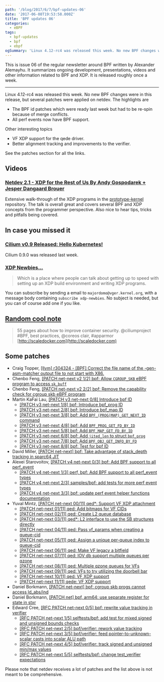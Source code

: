 ```yaml
---
path: '/blog/2017/6/7/bpf-updates-06'
date: '2017-06-08T19:53:58.000Z'
title: 'BPF updates 06'
categories:
  - eBPF
tags:
  - bpf-updates
  - bpf
  - ebpf
ogSummary: 'Linux 4.12-rc4 was released this week. No new BPF changes were in this release, but several patches were applied on netdev.'
---
```


This is issue 06 of the regular newsletter around BPF written by Alexander Alemayhu. It summarizes ongoing development, presentations, videos and other information related to BPF and XDP. It is released roughly once a week.

---

Linux 4.12-rc4 was released this week. No new BPF changes were in this release, but several patches were applied on netdev. The highlights are

- The BPF id patches which were ready last week but had to be re-spin because of merge conflicts.
- All perf events now have BPF support.

Other interesting topics

- VF XDP support for the qede driver.
- Better alignment tracking and improvements to the verifier.

See the patches section for all the links.

## Videos

### [Netdev 2.1 - XDP for the Rest of Us By Andy Gospodarek + Jesper Dangaard Brouer](https://youtu.be/iBkR4gvjxtE)

Extensive walk-through of the XDP programs in the [prototype-kernel](https://github.com/netoptimizer/prototype-kernel) repository. The talk is overall great and covers several BPF and XDP concepts from the programmer perspective. Also nice to hear tips, tricks and pitfalls being covered.

## In case you missed it

### [Cilium v0.9 Released: Hello Kubernetes!](https://www.cilium.io/blog/2017/5/31/cilium-v09-released-hello-kubernetes)

Cilium 0.9.0 was released last week.

### [XDP Newbies...](https://www.mail-archive.com/netdev@vger.kernel.org/msg162375.html)

> Which is a place where people can talk about getting up to speed with setting up an XDP build environment and writing XDP programs.

You can subscribe by sending a email to `majordomo@vger.kernel.org`, with a message body containing `subscribe xdp-newbies`. No subject is needed, but you can of course add one if you like.

## [Random cool note](https://twitter.com/GianArb/status/871808740080615424)

> 55 pages about how to improve container security. @ciliumproject #BPF, best practices, @coreos clair, #apparmor [http://scaledocker.com](http://scaledocker.com)

## Some patches

- Craig Topper, [[llvm] r304324 - [BPF] Correct the file name of the -gen-asm-matcher output file to not start with X86.](http://llvm.org/viewvc/llvm-project?rev=304324&view=rev)
- Chenbo Feng, [[PATCH net-next v2 1/2] bpf: Allow `CGROUP_SKB` eBPF program to access `sk_buff`](https://www.spinics.net/lists/netdev/msg437923.html)
- Chenbo Feng, [[PATCH net-next v2 2/2] bpf: Remove the capability check for cgroup skb eBPF program](https://www.spinics.net/lists/netdev/msg437922.html)
- Martin KaFai Lau, [[PATCH v3 net-next 0/8] Introduce bpf ID](https://www.spinics.net/lists/netdev/msg438573.html)
  - [[PATCH v3 net-next 1/8] bpf: Introduce bpf_prog ID](https://www.spinics.net/lists/netdev/msg438579.html)
  - [[PATCH v3 net-next 2/8] bpf: Introduce bpf_map ID](https://www.spinics.net/lists/netdev/msg438577.html)
  - [[PATCH v3 net-next 3/8] bpf: Add `BPF_(PROG|MAP)_GET_NEXT_ID` command](https://www.spinics.net/lists/netdev/msg438575.html)
  - [[PATCH v3 net-next 4/8] bpf: Add `BPF_PROG_GET_FD_BY_ID`](https://www.spinics.net/lists/netdev/msg438572.html)
  - [[PATCH v3 net-next 5/8] bpf: Add `BPF_MAP_GET_FD_BY_ID`](https://www.spinics.net/lists/netdev/msg438571.html)
  - [[PATCH v3 net-next 6/8] bpf: Add `jited_len` to struct `bpf_prog`](https://www.spinics.net/lists/netdev/msg438576.html)
  - [[PATCH v3 net-next 7/8] bpf: Add `BPF_OBJ_GET_INFO_BY_FD`](https://www.spinics.net/lists/netdev/msg438578.html)
  - [[PATCH v3 net-next 8/8] bpf: Test for bpf ID](https://www.spinics.net/lists/netdev/msg438574.html)
- David Miller, [[PATCH net-next] bpf: Take advantage of stack_depth tracking in sparc64 JIT](https://www.spinics.net/lists/netdev/msg437932.html)
- Alexei Starovoitov, [[PATCH v4 net-next 0/3] bpf: Add BPF support to all perf_event](http://www.mail-archive.com/linux-kernel@vger.kernel.org/msg1411973.html)
  - [[PATCH v4 net-next 1/3] perf, bpf: Add BPF support to all perf_event types](http://www.mail-archive.com/linux-kernel@vger.kernel.org/msg1411972.html)
  - [[PATCH v4 net-next 2/3] samples/bpf: add tests for more perf event types](http://www.mail-archive.com/linux-kernel@vger.kernel.org/msg1411978.html)
  - [[PATCH v4 net-next 3/3] bpf: update perf event helper functions documentation](http://www.mail-archive.com/linux-kernel@vger.kernel.org/msg1411979.html)
- Yuval Mintz, [[PATCH net-next 00/11] qed\*: Support VF XDP attachment](https://www.mail-archive.com/netdev@vger.kernel.org/msg139507.html)
  - [[PATCH net-next 01/11] qed: Add bitmaps for VF CIDs](https://www.mail-archive.com/netdev@vger.kernel.org/msg171602.html)
  - [[PATCH net-next 02/11] qed: Create L2 queue database](https://www.mail-archive.com/netdev@vger.kernel.org/msg171608.html)
  - [[PATCH net-next 03/11] qed\*: L2 interface to use the SB structures directly](https://www.mail-archive.com/netdev@vger.kernel.org/msg171609.html)
  - [[PATCH net-next 04/11] qed: Pass vf_params when creating a queue-cid](https://www.mail-archive.com/netdev@vger.kernel.org/msg171605.html)
  - [[PATCH net-next 05/11] qed: Assign a unique per-queue index to queue-cid](https://www.mail-archive.com/netdev@vger.kernel.org/msg171613.html)
  - [[PATCH net-next 06/11] qed: Make VF legacy a bitfield](https://www.mail-archive.com/netdev@vger.kernel.org/msg171607.html)
  - [[PATCH net-next 07/11] qed: IOV db support multiple queues per qzone](https://www.mail-archive.com/netdev@vger.kernel.org/msg171610.html)
  - [[PATCH net-next 08/11] qed: Multiple qzone queues for VFs](https://www.mail-archive.com/netdev@vger.kernel.org/msg171606.html)
  - [[PATCH net-next 09/11] qed: VFs to try utilizing the doorbell bar](https://www.mail-archive.com/netdev@vger.kernel.org/msg171612.html)
  - [[PATCH net-next 10/11] qed: VF XDP support](https://www.mail-archive.com/netdev@vger.kernel.org/msg171604.html)
  - [[PATCH net-next 11/11] qede: VF XDP support](https://www.mail-archive.com/netdev@vger.kernel.org/msg171611.html)
- Daniel Borkmann, [[PATCH net-next] bpf: cgroup skb progs cannot access ld_abs/ind](https://patchwork.ozlabs.org/patch/771946/)
- Daniel Borkmann, [[PATCH net] bpf, arm64: use separate register for state in stxr](https://patchwork.ozlabs.org/patch/772377/)
- Edward Cree, [[RFC PATCH net-next 0/5] bpf: rewrite value tracking in verifier](https://www.spinics.net/lists/kernel/msg2526933.html)
  - [[RFC PATCH net-next 1/5] selftests/bpf: add test for mixed signed and unsigned bounds checks](https://www.spinics.net/lists/kernel/msg2526942.html)
  - [[RFC PATCH net-next 2/5] bpf/verifier: rework value tracking](https://www.spinics.net/lists/kernel/msg2526951.html)
  - [[RFC PATCH net-next 3/5] bpf/verifier: feed pointer-to-unknown-scalar casts into scalar ALU path](https://www.spinics.net/lists/kernel/msg2526952.html)
  - [[RFC PATCH net-next 4/5] bpf/verifier: track signed and unsigned min/max values](https://www.spinics.net/lists/kernel/msg2526945.html)
  - [[RFC PATCH net-next 5/5] selftests/bpf: change test_verifier expectations](https://www.spinics.net/lists/kernel/msg2526950.html)

Please note that netdev receives a lot of patches and the list above is not meant to be comprehensive.
